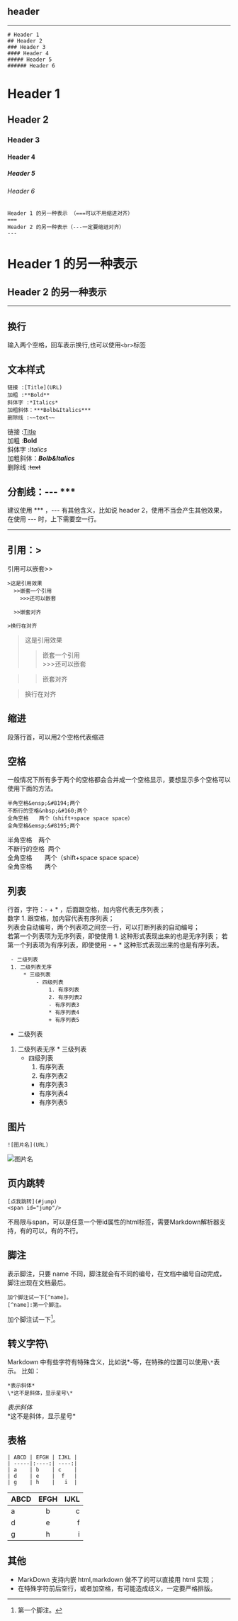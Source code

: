 ## header
****
```
# Header 1
## Header 2
### Header 3
#### Header 4
##### Header 5
###### Header 6
```

# Header 1
## Header 2
### Header 3
#### Header 4
##### Header 5
###### Header 6

```
Header 1 的另一种表示 （===可以不用缩进对齐）
===
Header 2 的另一种表示（---一定要缩进对齐）
---
```

Header 1 的另一种表示
===
Header 2 的另一种表示
---
****

## 换行
输入两个空格，回车表示换行,也可以使用`<br>`标签<br>
## 文本样式
```
链接 :[Title](URL)  
加粗 :**Bold**  
斜体字 :*Italics*  
加粗斜体：***Bolb&Italics***  
删除线 :~~text~~  
```  
链接 :[Title](URL)  
加粗 :**Bold**  
斜体字 :*Italics*  
加粗斜体：***Bolb&Italics***  
删除线 :~~text~~  

## 分割线：\-\-\- \*\*\*   
 建议使用 \*\*\* ，\-\-\- 有其他含义，比如说 header 2，使用不当会产生其他效果，在使用 \-\-\- 时，上下需要空一行。
***
## 引用：\>
引用可以嵌套\>\>
```
>这是引用效果
  >>嵌套一个引用  
    >>>还可以嵌套

  >>嵌套对齐

>换行在对齐
```
>这是引用效果
  >>嵌套一个引用  
    >>>还可以嵌套

  >>嵌套对齐

>换行在对齐

## 缩进  
段落行首，可以用2个空格代表缩进  
## 空格   
一般情况下所有多于两个的空格都会合并成一个空格显示，要想显示多个空格可以使用下面的方法。    
```
半角空格&ensp;&#8194;两个
不断行的空格&nbsp;&#160;两个   
全角空格　　两个（shift+space space space）  
全角空格&emsp;&#8195;两个
```
半角空格&ensp;&#8194;两个  
不断行的空格&nbsp;&#160;两个   
全角空格　　两个（shift+space space space）  
全角空格&emsp;&#8195;两个

## 列表    
行首，字符：- + \* ，后面跟空格，加内容代表无序列表；  
数字 1. 跟空格，加内容代表有序列表；  
列表会自动编号，两个列表项之间空一行，可以打断列表的自动编号；  
若第一个列表项为无序列表，即使使用 1. 这种形式表现出来的也是无序列表；
若第一个列表项为有序列表，即使使用 - + \* 这种形式表现出来的也是有序列表。
```
 - 二级列表
 1. 二级列表无序
     * 三级列表
         - 四级列表
             1. 有序列表
             2. 有序列表2
             - 有序列表3
             * 有序列表4
             + 有序列表5
```

  - 二级列表
  1. 二级列表无序
    * 三级列表
      - 四级列表
        1. 有序列表
        2. 有序列表2
        - 有序列表3
        * 有序列表4
        + 有序列表5

## 图片
```
![图片名](URL)
```  
![图片名](http://upload-images.jianshu.io/upload_images/1649293-7a45cc2707a48b59.png?imageMogr2/auto-orient/strip%7CimageView2/2/w/1240)
## 页内跳转
```
[点我跳转](#jump)
<span id="jump"/>
```
不局限与span，可以是任意一个带id属性的html标签，需要Markdown解析器支持，有的可以，有的不行。
## 脚注  
表示脚注，只要 name 不同，脚注就会有不同的编号，在文档中编号自动完成，脚注出现在文档最后。  
```
加个脚注试一下[^name]。
[^name]:第一个脚注。  
```
加个脚注试一下[^name]。
[^name]:第一个脚注。  

## 转义字符\
Markdown 中有些字符有特殊含义，比如说\*-等，在特殊的位置可以使用`\*`表示。
比如：
```
*表示斜体*
\*这不是斜体，显示星号\*
```
*表示斜体*  
\*这不是斜体，显示星号\*  
## 表格
```
| ABCD | EFGH | IJKL |
| -----|:----:| ----:|
| a    | b    | c    |
| d    | e    |  f   |
| g    | h    |   i  |
```
| ABCD | EFGH | IJKL |
| -----|:----:| ----:|
| a    | b    | c    |
| d    | e    |  f   |
| g    | h    |   i  |
## 其他
- MarkDown 支持内嵌 html,markdown 做不了的可以直接用 html 实现；
- 在特殊字符前后空行，或者加空格，有可能造成歧义，一定要严格排版。
